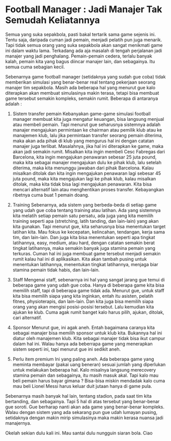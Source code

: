# Football Manager : Jadi Manajer Tak Semudah Keliatannya

Semua yang suka sepakbola, pasti bakal tertarik sama game sejenis ini. Tentu saja, daripada cuman jadi pemain, menjadi pelatih pun juga menarik. Tapi tidak semua orang yang suka sepakbola akan sangat menikmati game ini dalam waktu lama. Terkadang ada aja masalah di tengah perjalanan jadi manajer yang jadi penghalang. Pemain-pemain cedera, terlalu banyak kalah, pemain kita yang bagus diincar manajer lain, dan sebagainya. Itu semua cuma sebagian kecil.

Sebenarnya game football manager (setidaknya yang sudah gue coba) tidak memberikan simulasi yang benar-benar real tentang pekerjaan seorang manajer tim sepakbola. Masih ada beberapa hal yang menurut gue kalo diterapkan akan membuat simulasinya makin terasa, tetapi bisa membuat game tersebut semakin kompleks, semakin rumit. Beberapa di antaranya adalah :

1. Sistem transfer pemain
Kebanyakan game-game simulasi football manager membuat kita juga mengatur keuangan, bisa langsung menjual atau membeli pemain. Tapi menurut gue seharusnya sistemnya adalah manajer mengajukan permintaan ke chairman atau pemilik klub atau ke manajemen klub, lalu jika permintaan transfer seorang pemain diterima, maka akan ada pihak di klub yang mengurus hal ini dengan catatan manajer juga terlibat. Masalahnya, jika hal ini diterapkan ke game, maka akan jadi semakin rumit.
Misalkan kita ingin membeli Cesc Fabregas dari Barcelona, kita ingin mengajukan penawaran sebesar 25 juta pound, maka kita sebagai manajer mengajukan dulu ke pihak klub, lalu setelah diterima, maka kita menunggu jawaban dari pihak Barcelona. Kalau misalkan ditolak dan kita ingin mengajukan penawaran lagi sebesar 45 juta pound, maka kita mengajukan lagi ke pihak klub, kalau misalkan ditolak, maka kita tidak bisa lagi mengajukan penawaran. Kita bisa mencari alternatif lain atau menghentikan proses transfer. Kebayangkan ribetnya cuma buat 1 pemain doang.

2. Training
Sebenarnya, ada sistem yang berbeda-beda di setiap game yang udah gue coba tentang training atau latihan. Ada yang sistemnya kita melatih setiap pemain satu persatu, ada juga yang kita memilih training seperti apa (stretching, latih tanding, dan lain-lain) yang akan kita gunakan. Tapi menurut gue, kita seharusnya bisa menentukan target latihan kita. Mau fokus ke kecepatan, kelincahan, tendangan, kerja sama tim, dan lain-lain. Dan juga kita bisa menentukan seperti apa tingkat latihannya, easy, medium, atau hard, dengan catatan semakin berat tingkat latihannya, maka semakin banyak juga stamina pemain yang terkuras. Cuman hal ini juga membuat game tersebut menjadi semakin rumit kalau hal ini di aplikasikan. Kita akan tambah pusing untuk menentukan latihannya, menentukan tingkat latihannya, menjaga biar stamina pemain tidak habis, dan lain-lain.

3. Staff
Mengenai staff, sebenarnya ini hal yang sangat jarang gue temui di beberapa game yang udah gue coba. Hanya di beberapa game kita bisa memilih staff, tapi di beberapa game tidak ada. Menurut gue, untuk staff kita bisa memilih siapa yang kita inginkan, entah itu asisten, pelatih fitnes, physioterapis, dan lain-lain. Dan kita juga bisa memilih siapa orang yang akan mengisi posisi-posisi tersebut. Lalu kemudian kita ajukan ke klub. Cuma agak rumit banget kalo harus pilih, ajukan, ditolak, cari alternatif.

4. Sponsor
Menurut gue, ini agak aneh. Entah bagaimana caranya kita sebagai manajer bisa memilih sponsor untuk klub kita. Bukannya hal ini diatur oleh manajemen klub. Kita sebagai manajer tidak bisa ikut campur dalam hal ini. Walau hanya ada beberrapa game yang menerapkan sistem seperti ini, tapi menurut gue ini sedikit aneh.

5. Perlu item premium
Ini yang paling aneh. Ada beberapa game yang meminta membayar (pakai uang beneran) sesuai jumlah yang diperlukan untuk melakukan beberapa hal. Kalo misalnya langsung merecovery stamina pemain dan sebagainya, itu masih masuk akal. Tapi kalo mau beli pemain harus bayar gimana ? Bisa-bisa miskin mendadak kalo cuma mau beli Lionel Messi harus keluar duit jutaan hanya di game pula.

Sebenarnya masih banyak hal lain, tentang stadion, pada saat tim kita bertanding, dan sebagainya. Tapi 5 hal di atas tersebut yang benar-benar gue soroti. Gue berharap nanti akan ada game yang benar-benar kompleks. Walau dengan sistem yang ada sekarang pun gue udah lumayan pusing, setidaknya dengan makin mirip simulasinya maka makin kerasa nuansa jadi manajernya.

Okelah sekian dulu kali ini. Mau santai dulu nungguin siaran bola. Ciao
